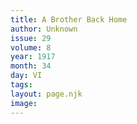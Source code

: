 ```yaml
---
title: A Brother Back Home
author: Unknown
issue: 29
volume: 8
year: 1917
month: 34
day: VI
tags:
layout: page.njk
image:
---
```





